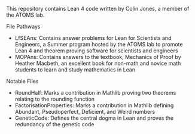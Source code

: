 This repository contains Lean 4 code written by Colin Jones, a member of the ATOMS lab.

File Pathways
- LfSEAns: Contains answer problems for Lean for Scientists and Engineers, a Summer program hosted by the ATOMS lab to promote Lean 4 and theorem proving software for scientists and engineers
- MOPAns: Contains answers to the textbook, Mechanics of Proof by Heather Macbeth, an excellent book for non-math and novice math students to learn and study mathematics in Lean

Notable Files
- RoundHalf: Marks a contribution in Mathlib proving two theorems relating to the rounding function
- FactorisationProperties: Marks a contribution in Mathlib defining Abundant, Pseudoperfect, Deficient, and Weird numbers
- GeneticCode: Defines the central dogma in Lean and proves the redundancy of the genetic code
